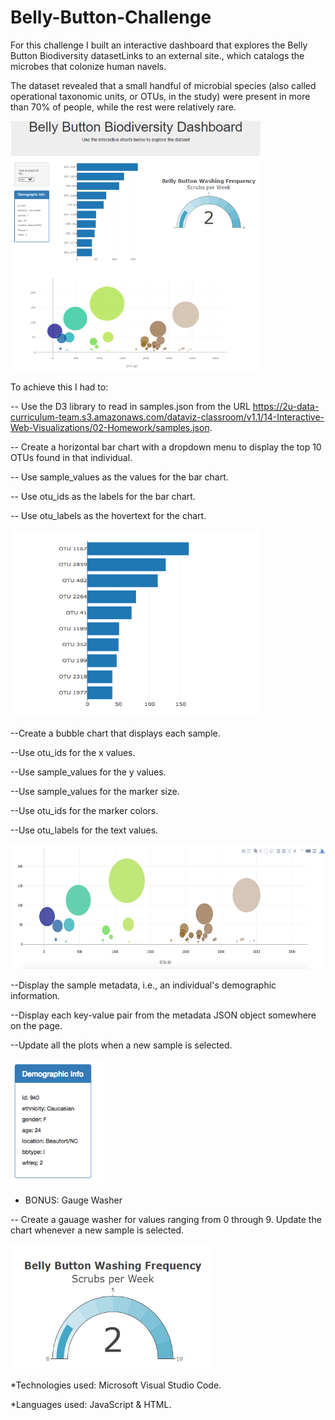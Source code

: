 # Belly-Button-Challenge

For this challenge I built an interactive dashboard that explores the Belly Button Biodiversity datasetLinks to an external site., 
which catalogs the microbes that colonize human navels.

The dataset revealed that a small handful of microbial species (also called operational taxonomic units, or OTUs, in the study) were present in
more than 70% of people, while the rest were relatively rare.

<img src="https://github.com/IRTakan/Belly-Button-Challenge/blob/main/images/bellyb5.png?raw=true" width=400 height=400>

To achieve this I had to:

 -- Use the D3 library to read in samples.json from the URL https://2u-data-curriculum-team.s3.amazonaws.com/dataviz-classroom/v1.1/14-Interactive-Web-Visualizations/02-Homework/samples.json.

-- Create a horizontal bar chart with a dropdown menu to display the top 10 OTUs found in that individual.

-- Use sample_values as the values for the bar chart.

-- Use otu_ids as the labels for the bar chart.

-- Use otu_labels as the hovertext for the chart.

<img src="https://github.com/IRTakan/Belly-Button-Challenge/blob/main/images/bellyb1.jpg?raw=true" width=400 height=300>

--Create a bubble chart that displays each sample.

--Use otu_ids for the x values.

--Use sample_values for the y values.

--Use sample_values for the marker size.

--Use otu_ids for the marker colors.

--Use otu_labels for the text values.

<img src="https://github.com/IRTakan/Belly-Button-Challenge/blob/main/images/bellyb2.jpg?raw=true" width=600 height=200>

--Display the sample metadata, i.e., an individual's demographic information.

--Display each key-value pair from the metadata JSON object somewhere on the page.

--Update all the plots when a new sample is selected.

<img src="https://github.com/IRTakan/Belly-Button-Challenge/blob/main/images/bellyb3.jpg?raw=true" width=150 height=200>

- BONUS: Gauge Washer

-- Create a gauage washer for values ranging from 0 through 9. Update the chart whenever a new sample is selected.

<img src="https://github.com/IRTakan/Belly-Button-Challenge/blob/main/images/bellyb4.png?raw=true" width=320 height=200>

*Technologies used: Microsoft Visual Studio Code.

*Languages used: JavaScript & HTML.

